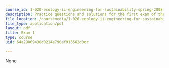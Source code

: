 ```yaml
---
course_id: 1-020-ecology-ii-engineering-for-sustainability-spring-2008
description: Practice questions and solutions for the first exam of the course.
file_location: /coursemedia/1-020-ecology-ii-engineering-for-sustainability-spring-2008/64a29069438d0214e790af913562d0cc_practice1.pdf
file_type: application/pdf
layout: pdf
title: Exam 1
type: course
uid: 64a29069438d0214e790af913562d0cc

---
```

None